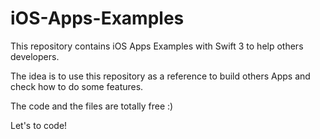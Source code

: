 # iOS-Apps-Examples

This repository contains iOS Apps Examples with Swift 3 to help others developers. 

The idea is to use this repository as a reference to build others Apps and check how to do some features. 

The code and the files are totally free :) 

Let's to code!
